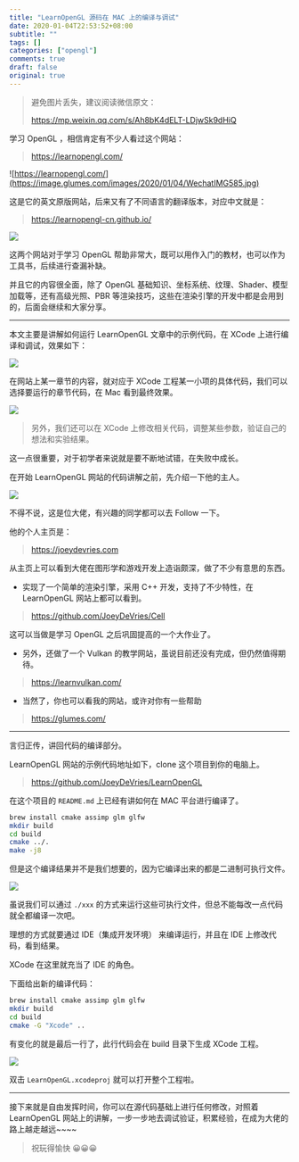 ```yaml
---
title: "LearnOpenGL 源码在 MAC 上的编译与调试"
date: 2020-01-04T22:53:52+08:00
subtitle: ""
tags: []
categories: ["opengl"]
comments: true
draft: false
original: true
---
```


> 避免图片丢失，建议阅读微信原文：
> 
> https://mp.weixin.qq.com/s/Ah8bK4dELT-LDjwSk9dHiQ

学习 OpenGL ，相信肯定有不少人看过这个网站：

> https://learnopengl.com/

![https://learnopengl.com/](https://image.glumes.com/images/2020/01/04/WechatIMG585.jpg)

这是它的英文原版网站，后来又有了不同语言的翻译版本，对应中文就是：

> https://learnopengl-cn.github.io/

![](https://image.glumes.com/images/2020/01/04/WechatIMG586.jpg)

这两个网站对于学习 OpenGL 帮助非常大，既可以用作入门的教材，也可以作为工具书，后续进行查漏补缺。


并且它的内容很全面，除了 OpenGL 基础知识、坐标系统、纹理、Shader、模型加载等，还有高级光照、PBR 等渲染技巧，这些在渲染引擎的开发中都是会用到的，后面会继续和大家分享。


<!--more-->

---

本文主要是讲解如何运行 LearnOpenGL 文章中的示例代码，在 XCode 上进行编译和调试，效果如下：

![](https://image.glumes.com/images/2020/01/04/2020-01-049.55.35.md.png)

在网站上某一章节的内容，就对应于 XCode 工程某一小项的具体代码，我们可以选择要运行的章节代码，在 Mac 看到最终效果。


![](https://image.glumes.com/images/2020/01/04/2020-01-0410.07.59.md.png)


> 另外，我们还可以在 XCode 上修改相关代码，调整某些参数，验证自己的想法和实验结果。


这一点很重要，对于初学者来说就是要不断地试错，在失败中成长。


在开始 LearnOpenGL 网站的代码讲解之前，先介绍一下他的主人。


![](https://image.glumes.com/images/2020/01/04/2020-01-049.49.52.md.png)


不得不说，这是位大佬，有兴趣的同学都可以去 Follow 一下。

他的个人主页是：

> https://joeydevries.com

从主页上可以看到大佬在图形学和游戏开发上造诣颇深，做了不少有意思的东西。

* 实现了一个简单的渲染引擎，采用 C++ 开发，支持了不少特性，在 LearnOpenGL 网站上都可以看到。

> https://github.com/JoeyDeVries/Cell

这可以当做是学习 OpenGL 之后巩固提高的一个大作业了。

* 另外，还做了一个 Vulkan 的教学网站，虽说目前还没有完成，但仍然值得期待。

> https://learnvulkan.com/

* 当然了，你也可以看我的网站，或许对你有一些帮助

> https://glumes.com/

---

言归正传，讲回代码的编译部分。

LearnOpenGL 网站的示例代码地址如下，clone 这个项目到你的电脑上。

> https://github.com/JoeyDeVries/LearnOpenGL

在这个项目的 `README.md` 上已经有讲如何在 MAC 平台进行编译了。

```sh
brew install cmake assimp glm glfw
mkdir build
cd build
cmake ../.
make -j8
```

但是这个编译结果并不是我们想要的，因为它编译出来的都是二进制可执行文件。

![](https://image.glumes.com/images/2020/01/04/2020-01-0410.37.58.md.png)

虽说我们可以通过 `./xxx` 的方式来运行这些可执行文件，但总不能每改一点代码就全都编译一次吧。

理想的方式就要通过 IDE（集成开发环境） 来编译运行，并且在 IDE 上修改代码，看到结果。


XCode 在这里就充当了 IDE 的角色。

下面给出新的编译代码：

```sh
brew install cmake assimp glm glfw
mkdir build
cd build
cmake -G "Xcode" ..
```

有变化的就是最后一行了，此行代码会在 build 目录下生成 XCode 工程。

![](https://image.glumes.com/images/2020/01/04/2020-01-0410.45.56.md.png)

双击 `LearnOpenGL.xcodeproj` 就可以打开整个工程啦。

---

接下来就是自由发挥时间，你可以在源代码基础上进行任何修改，对照着 LearnOpenGL 网站上的讲解，一步一步地去调试验证，积累经验，在成为大佬的路上越走越远~~~~

> 祝玩得愉快 😀😀😀

